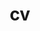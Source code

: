 ---
layout: cv
permalink: /cv/
title: cv
nav: true
nav_order: 3
cv_pdf: glampouras_CV.pdf
description: 
toc:
  sidebar: left
---